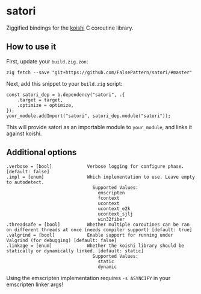 # satori

Ziggified bindings for the [koishi](https://github.com/taisei-project/koishi) C coroutine library.

## How to use it

First, update your `build.zig.zon`:

```shell
zig fetch --save "git+https://github.com/FalsePattern/satori/#master"
```

Next, add this snippet to your `build.zig` script:

```zig
const satori_dep = b.dependency("satori", .{
    .target = target,
    .optimize = optimize,
});
your_module.addImport("satori", satori_dep.module("satori"));
```

This will provide satori as an importable module to `your_module`, and links it against koishi.

## Additional options

```
.verbose = [bool]             Verbose logging for configure phase. [default: false]
.impl = [enum]                Which implementation to use. Leave empty to autodetect.
                                Supported Values:
                                  emscripten
                                  fcontext
                                  ucontext
                                  ucontext_e2k
                                  ucontext_sjlj
                                  win32fiber
.threadsafe = [bool]          Whether multiple coroutines can be ran on different threads at once (needs compiler support) [default: true]
.valgrind = [bool]            Enable support for running under Valgrind (for debugging) [default: false]
.linkage = [enum]             Whether the koishi library should be statically or dynamically linked. [default: static]
                                Supported Values:
                                  static
                                  dynamic
```

Using the emscripten implementation requires `-s ASYNCIFY` in your emscripten linker args!